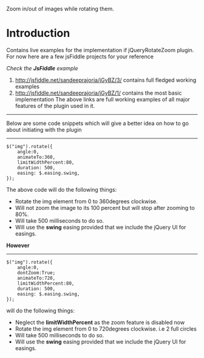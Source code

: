 Zoom in/out of images while rotating them.

# Introduction #
Contains live examples for the implementation if jQueryRotateZoom plugin. For now here are a few jsFiddle projects for your reference


_Check the **JsFiddle** example_
  1. http://jsfiddle.net/sandeeprajoria/jGyBZ/3/ contains full fledged working examples
  1. http://jsfiddle.net/sandeeprajoria/jGyBZ/1/ contains the most basic implementation
The above links are full working examples of all major features of the plugin used in it.


---


Below are some code snippets which will give a better idea on how to go about initiating with the plugin


---


```
$("img").rotate({
    angle:0, 
    animateTo:360,
    limitWidthPercent:80,
    duration: 500,
    easing: $.easing.swing,
});
```

The above code will do the following things:
  * Rotate the img element from 0 to 360degrees clockwise.
  * Will not zoom the image to its 100 percent but will stop after zooming to 80%.
  * Will take 500 milliseconds to do so.
  * Will use the **swing** easing provided that we include the jQuery UI for easings.

**However**

---

```
$("img").rotate({
    angle:0, 
    dontZoom:True;
    animateTo:720,
    limitWidthPercent:80,
    duration: 500,
    easing: $.easing.swing,
});
```

will do the following things:
  * Neglect the **limitWidthPercent** as the zoom feature is disabled now
  * Rotate the img element from 0 to 720degrees clockwise. i.e 2 full circles
  * Will take 500 milliseconds to do so.
  * Will use the **swing** easing provided that we include the jQuery UI for easings.